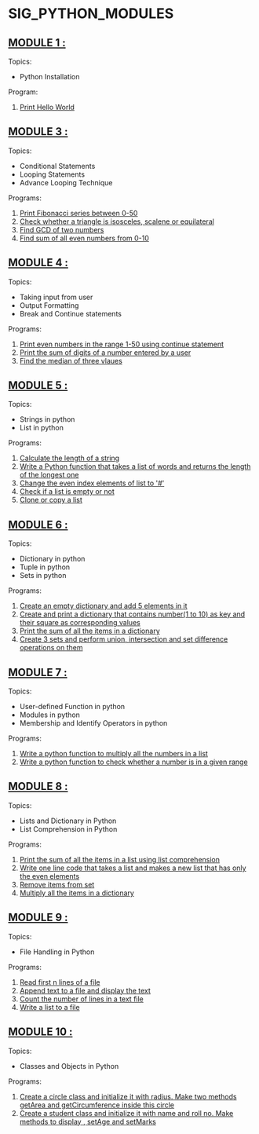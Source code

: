 # SIG_PYTHON_MODULES


## [MODULE 1 :](https://github.com/CharuTamar/SIG-PYTHON/tree/main/MODULE1)
Topics:

 - Python Installation

Program:

 1. [Print Hello World](https://github.com/CharuTamar/SIG-PYTHON/blob/main/MODULE1/M1_1.py)

## [MODULE 3 :](https://github.com/CharuTamar/SIG-PYTHON/tree/main/MODULE3)
Topics:

 - Conditional Statements
 - Looping Statements
 - Advance Looping Technique

Programs:

 1. [Print Fibonacci series between 0-50](https://github.com/CharuTamar/SIG-PYTHON/blob/main/MODULE3/M3_1.py)
 2. [Check whether a triangle is isosceles, scalene or equilateral](https://github.com/CharuTamar/SIG-PYTHON/blob/main/MODULE3/M3_2.py)
 3. [Find GCD of two numbers](https://github.com/CharuTamar/SIG-PYTHON/blob/main/MODULE3/M3_3.py)
 4. [Find sum of all even numbers from 0-10](https://github.com/CharuTamar/SIG-PYTHON/blob/main/MODULE3/M3_4.py)

## [MODULE 4 :](https://github.com/CharuTamar/SIG-PYTHON/tree/main/MODULE4)
Topics:

 -   Taking input from user
-   Output Formatting
-   Break and Continue statements

Programs:

 1. [Print even numbers in the range 1-50 using continue statement](https://github.com/CharuTamar/SIG-PYTHON/blob/main/MODULE4/M4_1.py)
 2. [Print the sum of digits of a number entered by a user](https://github.com/CharuTamar/SIG-PYTHON/blob/main/MODULE4/M4_2.py)
 3. [Find the median of three vlaues](https://github.com/CharuTamar/SIG-PYTHON/blob/main/MODULE4/M4_3.py)

## [MODULE 5 :](https://github.com/CharuTamar/SIG-PYTHON/tree/main/MODULE5)
Topics:
-   Strings in python
-   List in python

Programs:

 1.  [Calculate the length of a string](https://github.com/CharuTamar/SIG-PYTHON/blob/main/MODULE5/M5_1.py)
 2.  [Write a Python function that takes a list of words and returns the length of the longest one](https://github.com/CharuTamar/SIG-PYTHON/blob/main/MODULE5/M5_2.py)
 3. [Change the even index elements of list to '#'](https://github.com/CharuTamar/SIG-PYTHON/blob/main/MODULE5/M5_3.py)
 4. [Check if a list is empty or not](https://github.com/CharuTamar/SIG-PYTHON/blob/main/MODULE5/M5_4.py)
 5. [Clone or copy a list](https://github.com/CharuTamar/SIG-PYTHON/blob/main/MODULE5/M5_5.py)

## [MODULE 6 :](https://github.com/CharuTamar/SIG-PYTHON/tree/main/MODULE6)
Topics:
-   Dictionary in python
-   Tuple in python
-   Sets in python

Programs:

 1. [Create an empty dictionary and add 5 elements in it](https://github.com/CharuTamar/SIG-PYTHON/blob/main/MODULE6/M6_1.py)
 2. [Create and print a dictionary that contains number(1 to 10) as key and their square as corresponding values](https://github.com/CharuTamar/SIG-PYTHON/blob/main/MODULE6/M6_2.py)
 3. [Print the sum of all the items in a dictionary](https://github.com/CharuTamar/SIG-PYTHON/blob/main/MODULE6/M6_3.py)
 4. [Create 3 sets and perform union, intersection and set difference operations on them](https://github.com/CharuTamar/SIG-PYTHON/blob/main/MODULE6/M6_4.py)

## [MODULE 7 :](https://github.com/CharuTamar/SIG-PYTHON/tree/main/MODULE7)
Topics:
-   User-defined Function in python
-   Modules in python
-   Membership and Identify Operators in python

Programs:

 1.  [Write a python function to multiply all the numbers in a list](https://github.com/CharuTamar/SIG-PYTHON/blob/main/MODULE7/M7_1.py)
 2. [Write a python function to check whether a number is in a given range](https://github.com/CharuTamar/SIG-PYTHON/blob/main/MODULE7/M7_2.py)

## [MODULE 8 :](https://github.com/CharuTamar/SIG-PYTHON/tree/main/MODULE8)
Topics:
-   Lists and Dictionary in Python
-   List Comprehension in Python

Programs:

 1. [Print the sum of all the items in a list using list comprehension](https://github.com/CharuTamar/SIG-PYTHON/blob/main/MODULE8/M8_1.py)
 2. [Write one line code that takes a list and makes a new list that has only the even elements](https://github.com/CharuTamar/SIG-PYTHON/blob/main/MODULE8/M8_2.py)
 3. [Remove items from set](https://github.com/CharuTamar/SIG-PYTHON/blob/main/MODULE8/M8_3.py)
 4. [Multiply all the items in a dictionary](https://github.com/CharuTamar/SIG-PYTHON/blob/main/MODULE8/M8_4.py)

## [MODULE 9 :](https://github.com/CharuTamar/SIG-PYTHON/tree/main/MODULE9)
Topics:
-   File Handling in Python

Programs:

 1. [Read first n lines of a file](https://github.com/CharuTamar/SIG-PYTHON/blob/main/MODULE9/M9_1.py)
 2. [Append text to a file and display the text](https://github.com/CharuTamar/SIG-PYTHON/blob/main/MODULE9/M9_2.py)
 3. [Count the number of lines in a text file](https://github.com/CharuTamar/SIG-PYTHON/blob/main/MODULE9/M9_3.py)
 4. [Write a list to a file](https://github.com/CharuTamar/SIG-PYTHON/blob/main/MODULE9/M9_4.py)

## [MODULE 10 :](https://github.com/CharuTamar/SIG-PYTHON/tree/main/MODULE10)
Topics:
-   Classes and Objects in Python

Programs:

 1. [Create a circle class and initialize it with radius. Make two methods getArea and getCircumference inside this circle](https://github.com/CharuTamar/SIG-PYTHON/blob/main/MODULE10/M10_1.py)
 2. [Create a student class and initialize it with name and roll no. Make methods to display , setAge and setMarks](https://github.com/CharuTamar/SIG-PYTHON/blob/main/MODULE10/M10_2.py)



